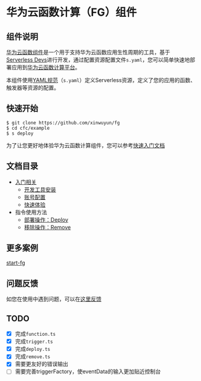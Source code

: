 # 华为云函数计算（FG）组件

## 组件说明

[华为云函数组件](https://github.com/xinwuyun/fg)是一个用于支持华为云函数应用生性周期的工具，基于[Serverless Devs](https://www.serverless-devs.com/)进行开发，通过配置资源配置文件`s.yaml`，您可以简单快速地部署应用到[华为云函数计算平台](https://console.huaweicloud.com/functiongraph/#/serverless/dashboard)。

本组件使用[YAML规范](./docs/Others/yaml.md)（`s.yaml`）定义Serverless资源，定义了您的应用的函数、触发器等资源的配置。

## 快速开始

```shell
$ git clone https://github.com/xinwuyun/fg
$ cd cfc/example
$ s deploy
```

为了让您更好地体验华为云函数计算组件，您可以参考[快速入门文档](./docs/Getting-started/Hello-world-application.md)

## 文档目录

+ [入门相关](./docs/Getting-started/getting-started.md)
  + [开发工具安装](./docs/Getting-started/install.md)
  + [账号配置](./docs/Getting-started/config.md)
  + [快速体验](./docs/Getting-started/Hello-world-application.md)
+ 指令使用方法
  + [部署操作：Deploy](./docs/Usage/deploy.md)
  + [移除操作：Remove](./docs/Usage/remove.md)

## 更多案例

[start-fg](https://github.com/xinwuyun/start-fg)

## 问题反馈

如您在使用中遇到问题，可以在[这里反馈](https://github.com/xinwuyun/fg/issues)

## TODO
+ [x] 完成`function.ts`
+ [x] 完成`trigger.ts`
+ [x] 完成`deploy.ts`
+ [x] 完成`remove.ts`
+ [x] 需要更友好的错误输出
+ [ ] 需要完善triggerFactory，使eventData的输入更加贴近控制台
